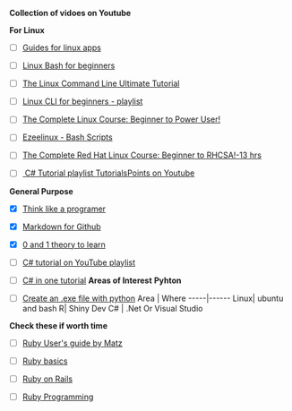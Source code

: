 
**Collection of vidoes on Youtube**

**For Linux**
* [ ] [Guides for linux apps](https://www.linuxtopia.org/online_books/index.html)
* [ ] [Linux Bash for beginners](https://www.youtube.com/watch?v=oxuRxtrO2Ag)
* [ ] [The Linux Command Line Ultimate Tutorial](https://www.youtube.com/watch?v=px8D72loRVg&list=PLSmXPSsgkZLuJKJhvL1U384aHesbVDekO)
* [ ] [Linux CLI for beginners - playlist](https://www.youtube.com/watch?v=YHFzr-akOas&list=PLS1QulWo1RIb9WVQGJ_vh-RQusbZgO_As)
* [ ] [The Complete Linux Course: Beginner to Power User!](https://www.youtube.com/watch?v=wBp0Rb-ZJak&t=135s)
* [ ] [Ezeelinux - Bash Scripts](https://www.ezeelinux.com/bash-scripts/)
* [ ] [The Complete Red Hat Linux Course: Beginner to RHCSA!-13 hrs](https://www.youtube.com/watch?v=uXD-Nuguhzc)
* [ ] [ C# Tutorial playlist TutorialsPoints on Youtube](https://www.youtube.com/watch?v=VToVLx8BXyk&list=PLWPirh4EWFpFYePpf3E3AI8LT4NInNoIM&index=5)


**General Purpose**
* [x] [Think like a programer](https://www.youtube.com/watch?v=5yJ38OWKcU0)
* [x] [Markdown for Github](https://guides.github.com/features/mastering-markdown/)
* [x] [0 and 1 theory to learn](https://www.youtube.com/watch?v=bPRgl2aJmxY)
* [ ] [C# tutorial on YouTube playlist](https://www.youtube.com/watch?v=MhdxhUgSpFw&list=PLWPirh4EWFpFYePpf3E3AI8LT4NInNoIM)
* [ ] [C# in one tutorial](https://www.youtube.com/watch?v=lisiwUZJXqQ)
**Areas of Interest**
**Pyhton**
* [ ] [Create an .exe file with python](https://www.youtube.com/watch?v=YeJlxNf3Clg)
Area | Where 
-----|------
Linux| ubuntu and bash
R| Shiny Dev
C# | .Net Or Visual Studio


**Check these if worth time**
* [ ] [Ruby User's guide by Matz](https://www.linuxtopia.org/online_books/programming_books/ruby_guide/index.html)
* [ ] [Ruby basics](https://www.techotopia.com/index.php/Simple_Ruby_Examples)
* [ ] [Ruby on Rails](https://guides.rubyonrails.org/getting_started.html)
* [ ] [Ruby Programming](https://www.linuxtopia.org/online_books/programming_books/ruby_tutorial/index.html)

